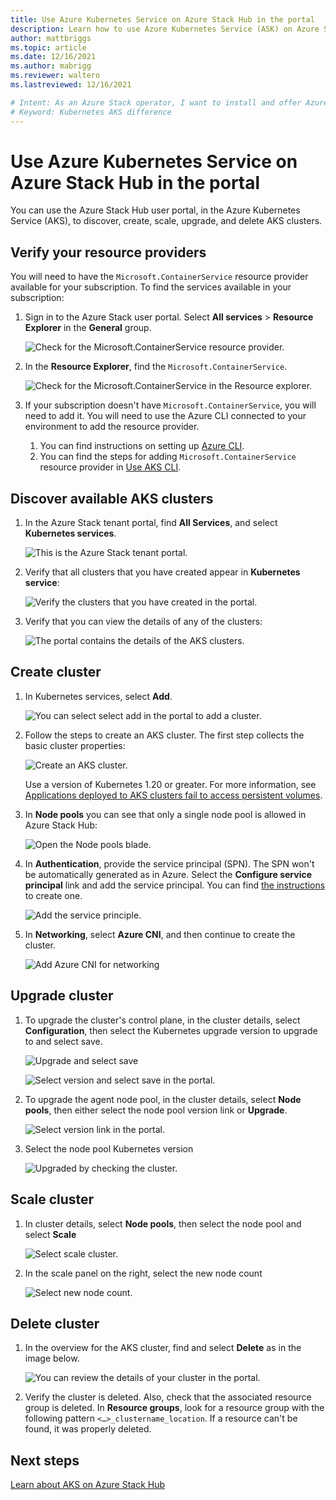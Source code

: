 ```yaml
---
title: Use Azure Kubernetes Service on Azure Stack Hub in the portal
description: Learn how to use Azure Kubernetes Service (ASK) on Azure Stack Hub in the portal.
author: mattbriggs
ms.topic: article
ms.date: 12/16/2021
ms.author: mabrigg
ms.reviewer: waltero
ms.lastreviewed: 12/16/2021

# Intent: As an Azure Stack operator, I want to install and offer Azure Kubernetes Service on Azure Stack Hub so my supported user can offer containerized solutions.
# Keyword: Kubernetes AKS difference
---
```


# Use Azure Kubernetes Service on Azure Stack Hub in the portal

You can use the Azure Stack Hub user portal, in the Azure Kubernetes Service (AKS), to discover, create, scale, upgrade, and delete AKS clusters.

## Verify your resource providers

You will need to have the `Microsoft.ContainerService` resource provider available for your subscription. To find the services available in your subscription:

1. Sign in to the Azure Stack user portal. Select **All services** > **Resource Explorer** in the **General** group.

    ![Check for the Microsoft.ContainerService resource provider.](media/aks-how-to-use/check-for-container-step1.png)

2. In the **Resource Explorer**, find the `Microsoft.ContainerService`.

    ![Check for the Microsoft.ContainerService in the Resource explorer.](media/aks-how-to-use/check-for-container-step2.png)

3. If your subscription doesn't have `Microsoft.ContainerService`, you will need to add it. You will need to use the Azure CLI connected to your environment to add the resource provider.
    1. You can find instructions on setting up [Azure CLI](aks-how-to-use-cli.md?tabs=ubuntu%2Clinuxcon#install-azure-cli).
    2. You can find the steps for adding `Microsoft.ContainerService` resource provider in [Use AKS CLI](aks-how-to-use-cli.md?tabs=windows%2Clinuxcon#connect-to-azure-stack-hub).
## Discover available AKS clusters

1.  In the Azure Stack tenant portal, find **All Services**, and select **Kubernetes services**.

    ![This is the Azure Stack tenant portal.](media/aks-how-to-use/azure-stack-tenant-portal.png)

1.  Verify that all clusters that you have created appear in **Kubernetes service**:

    ![Verify the clusters that you have created in the portal.](media/aks-how-to-use/all-clusters-that-you-have-created.png)

1.  Verify that you can view the details of any of the clusters:

    ![The portal contains the details of the AKS clusters.](media/aks-how-to-use/details-of-any-of-the-clusters.png)

## Create cluster

1.  In Kubernetes services, select **Add**.

    ![You can select select add in the portal to add a cluster.](media/aks-how-to-use/select-add-cluster.png)

1.  Follow the steps to create an AKS cluster. The first step collects the basic cluster properties:

    ![Create an AKS cluster.](media/aks-how-to-use/create-an-aks-cluster.png)

    Use a version of Kubernetes 1.20 or greater. For more information, see [Applications deployed to AKS clusters fail to access persistent volumes](aks-known-issues.md#applications-deployed-to-aks-clusters-fail-to-access-persistent-volumes).

1.  In **Node pools** you can see that only a single node pool is allowed in Azure Stack Hub:

    ![Open the **Node pools** blade.](media/aks-how-to-use/open-the-node-pool-settings.png)

1. In **Authentication**, provide the service principal (SPN). The SPN won't be automatically generated as in Azure. Select the **Configure service principal** link and add the service principal. You can find [the instructions](../operator/give-app-access-to-resources.md) to create one.

    ![Add the service principle.](media/aks-how-to-use/add-service-principal-to-aks.png)


1.  In **Networking**, select **Azure CNI**, and then continue to create the cluster.

    ![Add Azure CNI for networking](media/aks-how-to-use/create-aks-network.png)

## Upgrade cluster

1.  To upgrade the cluster's control plane, in the cluster details, select **Configuration**, then select the Kubernetes upgrade version to upgrade to and select save.

    ![Upgrade and select save](media/aks-how-to-use/upgrade-to-and-select-save.png)

    ![Select version and select save in the portal.](media/aks-how-to-use/upgrade-to-select-version.png)

2. To upgrade the agent node pool, in the cluster details, select **Node pools**, then either select the node pool version link or **Upgrade**.

    ![Select version link in the portal.](media/aks-how-to-use/upgrade-agent-click-version.png)

3.  Select the node pool Kubernetes version

    ![Upgraded by checking the cluster.](media/aks-how-to-use/upgraded-by-checking-the-cluster.png)

## Scale cluster

1. In cluster details, select **Node pools**, then select the node pool and select **Scale**

    ![Select scale cluster.](media/aks-how-to-use/select-scale.png)

2. In the scale panel on the right, select the new node count

    ![Select new node count.](media/aks-how-to-use/select-node-count.png)

## Delete cluster

1.  In the overview for the AKS cluster, find and select **Delete** as in the image below.

    ![You can review the details of your cluster in the portal.](media/aks-how-to-use/delete-cluster.png)

2.  Verify the cluster is deleted. Also, check that the associated resource group is deleted. In **Resource groups**, look for a resource group with the following pattern `<…>_clustername_location`. If a resource can't be found, it was properly deleted.


## Next steps

[Learn about AKS on Azure Stack Hub](aks-overview.md)